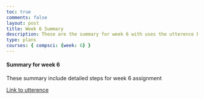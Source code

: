 ```yaml
---
toc: true
comments: false
layout: post
title: Week 6 Summary
description: These are the summary for week 6 with uses the utterence bot
type: plans
courses: { compsci: {week: 6} }
---
```



#### Summary for week 6
These summary include detailed steps for week 6 assignment

[Link to utterence](https://github.com/srivaidyas/student/issues/2)

<script src="https://utteranc.es/client.js"
    repo="srivaidyas/student"
    issue-term="pathname"
    label="comments"
    theme="github-light"
    crossorigin="anonymous"
    async>
</script>



